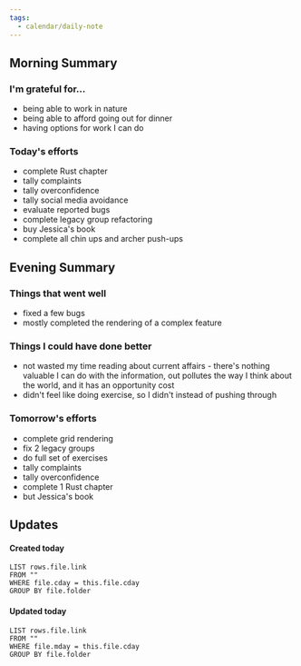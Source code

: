 ```yaml
---
tags:
  - calendar/daily-note
---
```


## Morning Summary

### I'm grateful for...

- being able to work in nature
- being able to afford going out for dinner
- having options for work I can do

### Today's efforts

- complete Rust chapter
- tally complaints
- tally overconfidence
- tally social media avoidance
- evaluate reported bugs
- complete legacy group refactoring
- buy Jessica's book
- complete all chin ups and archer push-ups

## Evening Summary

### Things that went well

- fixed a few bugs
- mostly completed the rendering of a complex feature

### Things I could have done better

- not wasted my time reading about current affairs - there's nothing valuable I can do with the information, out pollutes the way I think about the world, and it has an opportunity cost
- didn't feel like doing exercise, so I didn't instead of pushing through

### Tomorrow's efforts

- complete grid rendering
- fix 2 legacy groups
- do full set of exercises
- tally complaints
- tally overconfidence
- complete 1 Rust chapter
- but Jessica's book

## Updates

#### Created today

```dataview
LIST rows.file.link
FROM ""
WHERE file.cday = this.file.cday
GROUP BY file.folder
```

#### Updated today

```dataview
LIST rows.file.link
FROM ""
WHERE file.mday = this.file.cday
GROUP BY file.folder
```
